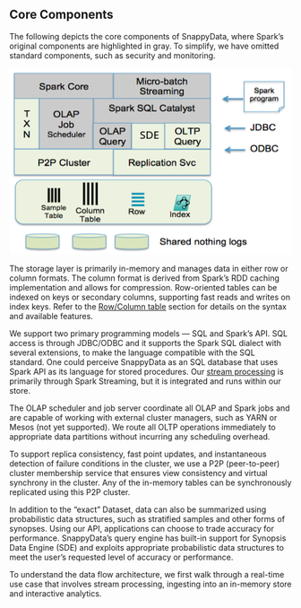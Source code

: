 ## Core Components
The following depicts the core components of SnappyData, where Spark’s original components are highlighted in gray. To simplify, we have omitted standard components, such as security and monitoring.

![Core components](../CoreComponents.png)

The storage layer is primarily in-memory and manages data in either row or column formats. The column format is derived from Spark’s RDD caching implementation and allows for compression. Row-oriented tables can be indexed on keys or secondary columns, supporting fast reads and writes on index keys. Refer to the [Row/Column table](../pgm_guide/tables_in_snappydata.md) section for details on the syntax and available features. 

We support two primary programming models — SQL and Spark’s API. SQL access is through JDBC/ODBC and it supports the Spark SQL dialect with several extensions, to make the language compatible with the SQL standard. One could perceive SnappyData as an SQL database that uses Spark API as its language for stored procedures. Our [stream processing](../pgm_guide/stream_processing_using_sql.md) is primarily through Spark Streaming, but it is integrated and runs within our store.

The OLAP scheduler and job server coordinate all OLAP and Spark jobs and are capable of working with external cluster managers, such as YARN or Mesos (not yet supported). We route all OLTP operations immediately to appropriate data partitions without incurring any scheduling overhead.

To support replica consistency, fast point updates, and instantaneous detection of failure conditions in the cluster, we use a P2P (peer-to-peer) cluster membership service that ensures view consistency and virtual synchrony in the cluster. Any of the in-memory tables can be synchronously replicated using this P2P cluster.

In addition to the “exact” Dataset, data can also be summarized using probabilistic data structures, such as stratified samples and other forms of synopses. Using our API, applications can choose to trade accuracy for performance. SnappyData’s query engine has built-in support for Synopsis Data Engine (SDE) and exploits appropriate probabilistic data structures to meet the user’s requested level of accuracy or performance.

To understand the data flow architecture, we first walk through a real-time use case that involves stream processing, ingesting into an in-memory store and interactive analytics.

